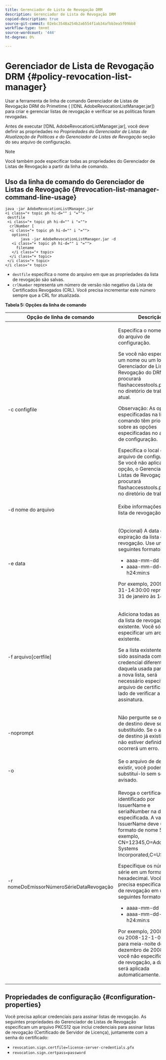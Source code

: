 ```yaml
---
title: Gerenciador de Lista de Revogação DRM
description: Gerenciador de Lista de Revogação DRM
copied-description: true
source-git-commit: 02ebc3548a254b2a6554f1ab34afbb3ea5f09bb8
workflow-type: tm+mt
source-wordcount: '444'
ht-degree: 0%

---
```


# Gerenciador de Lista de Revogação DRM {#policy-revocation-list-manager}

Usar a ferramenta de linha de comando Gerenciador de Listas de Revogação DRM do Primetime ( [!DNL AdobeRevocationListManager.jar]) para criar e gerenciar listas de revogação e verificar se as políticas foram revogadas.

Antes de executar [!DNL AdobeRevocationListManager.jar], você deve definir as propriedades no *Propriedades do Gerenciador de Listas de Atualização de Políticas e do Gerenciador de Listas de Revogação* seção do seu arquivo de configuração.

>[!NOTE]
>
>Você também pode especificar todas as propriedades do Gerenciador de Listas de Revogação a partir da linha de comando.

## Uso da linha de comando do Gerenciador de Listas de Revogação {#revocation-list-manager-command-line-usage}

```
java -jar AdobeRevocationListManager.jar 
<i class="+ topic ph hi-d="" i "="">
 destfile 
 <i class="+ topic ph hi-d="" i "="">
  crlNumber [
  <i class="+ topic ph hi-d="" i "="">
   options] 
       java -jar AdobeRevocationListManager.jar -d 
   <i class="+ topic ph hi-d="" i "="">
     filename
   </i class="+ topic>
  </i class="+ topic>
 </i class="+ topic>
</i class="+ topic>
```

* `destfile` especifica o nome do arquivo em que as propriedades da lista de revogação são salvas.
* `crlNumber` representa um número de versão não negativo da Lista de Certificados Revogados (CRL). Você precisa incrementar este número sempre que a CRL for atualizada.

**Tabela 5: Opções da linha de comando**

<table frame="all" colsep="1" rowsep="1" class="+ topic/table adobe-d/table " id="table_a3y_wqy_n4">  
 <thead class="- topic/thead "> 
  <tr rowsep="1" class="- topic/row "> 
   <th colname="1" class="- topic/entry entry"> Opção de linha de comando </th> 
   <th colname="2" class="- topic/entry entry"> Descrição </th> 
  </tr> 
 </thead>
 <tbody class="- topic/tbody "> 
  <tr rowsep="1" class="- topic/row "> 
   <td colname="1" class="- topic/entry "><span class="+ topic/ph pr-d/codeph codeph">-c configfile</span> </td> 
   <td colname="2" class="- topic/entry "><p class="- topic/p ">Especifica o nome e o local do arquivo de configuração. </p><p class="- topic/p ">Se você não especificar um nome ou um local, o Gerenciador de Listas de Revogação do DRM procurará <span class="filepath"> flashaccesstools.properties</span> no diretório de trabalho atual. </p><p>Observação: As opções especificadas na linha de comando têm prioridade sobre as opções especificadas no arquivo de configuração. </p>Especifica o local do arquivo de configuração. Se você não aplicar esta opção, o Gerenciador de Listas de Revogação procurará <span class="filepath"> flashaccesstools.properties</span> no diretório de trabalho. </td> 
  </tr> 
  <tr rowsep="1" class="- topic/row "> 
   <td colname="1" class="- topic/entry "><span class="+ topic/ph pr-d/codeph codeph">-d nome do arquivo</span> </td> 
   <td colname="2" class="- topic/entry "> <p class="- topic/p ">Exibe informações sobre a lista de revogação. </p> </td> 
  </tr> 
  <tr rowsep="1" class="- topic/row "> 
   <td colname="1" class="- topic/entry "><span class="+ topic/ph pr-d/codeph codeph">-e data</span> </td> 
   <td colname="2" class="- topic/entry "> <p class="- topic/p ">(Opcional) A data de expiração da lista de revogação. Use um dos seguintes formatos: 
     <ul id="ul_2C89F8183C3647C593CB67576D9DED07"> 
      <li id="li_A866F6CBCB464193A119A6609C8F3B2A"><span class="+ topic/ph pr-d/codeph codeph">aaaa-mm-dd</span> </li> 
      <li id="li_B5F9F6C995E64464838DDE447848F707"><span class="+ topic/ph pr-d/codeph codeph">aaaa-mm-dd-h24:min:s</span> </li> 
     </ul>Por exemplo, 2009-01-31-14:30:00 representa 31 de janeiro às 14h30. </p> </td> 
  </tr> 
  <tr rowsep="1" class="- topic/row "> 
   <td colname="1" class="- topic/entry "><span class="codeph">-f arquivo[certfile]</span> </td> 
   <td colname="2" class="- topic/entry "> <p>Adiciona todas as entradas da lista de revogação existente. Você só pode especificar um arquivo existente. </p> <p class="- topic/p ">Se a lista existente tiver sido assinada com uma credencial diferente daquela usada para assinar a nova lista, será necessário especificar o arquivo de certificado ao lado de verificar a assinatura. </p> </td> 
  </tr> 
  <tr rowsep="1" class="- topic/row "> 
   <td colname="1" class="- topic/entry "><span class="codeph"> -noprompt</span> </td> 
   <td colname="2" class="- topic/entry "> <p class="- topic/p ">Não pergunte se o arquivo de destino deve ser substituído. Se o arquivo de destino já existir e <span class="codeph"> -o</span> não estiver definido, ocorrerá um erro. </p> </td> 
  </tr> 
  <tr rowsep="1" class="- topic/row "> 
   <td colname="1" class="- topic/entry "><span class="codeph"> -o</span> </td> 
   <td colname="2" class="- topic/entry "> Se o arquivo de destino já existir, você poderá substituí-lo sem ser avisado. </td> 
  </tr> 
  <tr rowsep="0" class="- topic/row "> 
   <td colname="1" class="- topic/entry "><span class="codeph">-r nomeDoEmissorNúmeroSérieDataRevogação</span> </td> 
   <td colname="2" class="- topic/entry "> <p class="- topic/p ">Revoga o certificado identificado por <span class="codeph"> IssuerName</span> e <span class="codeph"> serialNumber</span> na data especificada. A variável <span class="codeph"> IssuerName</span> deve usar o formato de nome 509. Por exemplo, <span class="codeph"> CN=12345,O=Adobe Systems Incorporated,C=US</span>. </p> <p>Especifique os números de série em um formato hexadecimal. Você também precisa especificar a data de revogação em um dos seguintes formatos: 
     <ul id="ul_1524FBC6818248F3A2B271243E649400"> 
      <li id="li_BC618EA2332D42A59B1B5434CAFFD2AF"><span class="+ topic/ph pr-d/codeph codeph">aaaa-mm-dd</span> </li> 
      <li id="li_97F77810D20C4CF2944EFCFF5DFAE467"><span class="+ topic/ph pr-d/codeph codeph">aaaa-mm-dd-h24:min:s</span> </li> 
     </ul>Por exemplo, 2008-12-1 ou 2008-12-1-00:00:00 para meia-noite de 1º de dezembro de 2008. Se você não especificar a data de revogação, a data atual será aplicada automaticamente. </p> </td> 
  </tr> 
 </tbody> 
</table>

## Propriedades de configuração {#configuration-properties}

Você precisa aplicar credenciais para assinar listas de revogação. As seguintes propriedades do Gerenciador de Listas de Revogação especificam um arquivo PKCS12 que inclui credenciais para assinar listas de revogação (Certificado de Servidor de Licença), juntamente com a senha do certificado:

* `revocation.sign.certfile=license-server-credentials.pfx`
* `revocation.sign.certpass=password`
